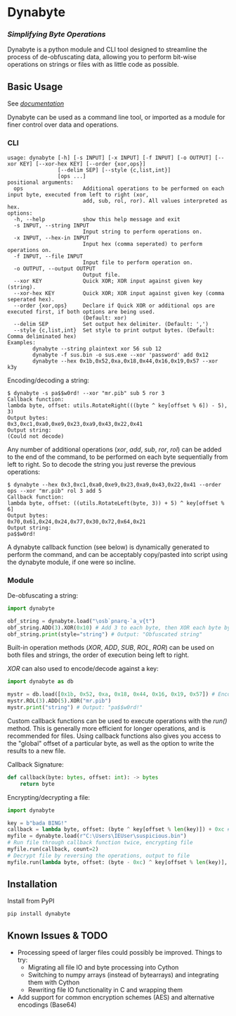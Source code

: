 # Dynabyte
### _Simplifying Byte Operations_
Dynabyte is a python module and CLI tool designed to streamline the process of de-obfuscating data, allowing you to perform bit-wise operations on strings or files with as little code as possible.
## Basic Usage
See [*documentation*](https://dynabyte.readthedocs.io/en/latest/)

Dynabyte can be used as a command line tool, or imported as a module for finer control over data and operations.
### CLI
```
usage: dynabyte [-h] [-s INPUT] [-x INPUT] [-f INPUT] [-o OUTPUT] [--xor KEY] [--xor-hex KEY] [--order {xor,ops}]
                [--delim SEP] [--style {c,list,int}]
                [ops ...]
positional arguments:
  ops                   Additional operations to be performed on each input byte, executed from left to right (xor,
                        add, sub, rol, ror). All values interpreted as hex.
options:
  -h, --help            show this help message and exit
  -s INPUT, --string INPUT
                        Input string to perform operations on.
  -x INPUT, --hex-in INPUT
                        Input hex (comma seperated) to perform operations on.
  -f INPUT, --file INPUT
                        Input file to perform operation on.
  -o OUTPUT, --output OUTPUT
                        Output file.
  --xor KEY             Quick XOR; XOR input against given key (string).
  --xor-hex KEY         Quick XOR; XOR input against given key (comma seperated hex).
  --order {xor,ops}     Declare if Quick XOR or additional ops are executed first, if both options are being used.
                        (Default: xor)
  --delim SEP           Set output hex delimiter. (Default: ',')
  --style {c,list,int}  Set style to print output bytes. (Default: Comma deliminated hex)
Examples:
        dynabyte --string plaintext xor 56 sub 12
        dynabyte -f sus.bin -o sus.exe --xor 'password' add 0x12
        dynabyte --hex 0x1b,0x52,0xa,0x18,0x44,0x16,0x19,0x57 --xor k3y
```
Encoding/decoding a string:
```
$ dynabyte -s pa$$w0rd! --xor "mr.pib" sub 5 ror 3
Callback function:
lambda byte, offset: utils.RotateRight(((byte ^ key[offset % 6]) - 5), 3)
Output bytes:
0x3,0xc1,0xa0,0xe9,0x23,0xa9,0x43,0x22,0x41
Output string:
(Could not decode)
```
Any number of additional operations (*xor*, *add*, *sub*, *ror*, *rol*) can be added to the end of the command, to be performed on each byte sequentially from left to right. So to decode the string you just reverse the previous operations:
```
$ dynabyte --hex 0x3,0xc1,0xa0,0xe9,0x23,0xa9,0x43,0x22,0x41 --order ops --xor "mr.pib" rol 3 add 5
Callback function:
lambda byte, offset: ((utils.RotateLeft(byte, 3)) + 5) ^ key[offset % 6]
Output bytes:
0x70,0x61,0x24,0x24,0x77,0x30,0x72,0x64,0x21
Output string:
pa$$w0rd!
```
A dynabyte callback function (see below) is dynamically generated to perform the command, and can be acceptably copy/pasted into script using the dynabyte module, if one were so incline.
### Module
De-obfuscating a string:
```py
import dynabyte

obf_string = dynabyte.load("\osb`pnarq-`a_v{t")
obf_string.ADD(3).XOR(0x10) # Add 3 to each byte, then XOR each byte by 0x10
obf_string.print(style="string") # Output: "Obfuscated string"
```
Built-in operation methods (*XOR*, *ADD*, *SUB*, *ROL*, *ROR*) can be used on both files and strings, the order of execution being left to right. 

*XOR* can also used to encode/decode against a key:
```py
import dynabyte as db

mystr = db.load([0x1b, 0x52, 0xa, 0x18, 0x44, 0x16, 0x19, 0x57]) # Encoded bytes from CLI example
mystr.ROL(3).ADD(5).XOR("mr.pib")
mystr.print("string") # Output: "pa$$w0rd!"
```
Custom callback functions can be used to execute operations with the *run()* method. This is generally more efficient for longer operations, and is recommended for files. Using callback functions also gives you access to the "global" offset of a particular byte, as well as the option to write the results to a new file.

Callback Signature:
```py
def callback(byte: bytes, offset: int): -> bytes
    return byte
```
Encrypting/decrypting a file: 
```py
import dynabyte

key = b"bada BING!"
callback = lambda byte, offset: (byte ^ key[offset % len(key)]) + 0xc # Callbacks can be lambdas or regular functions
myfile = dynabyte.load(r"C:\Users\IEUser\suspicious.bin")
# Run file through callback function twice, encrypting file
myfile.run(callback, count=2) 
# Decrypt file by reversing the operations, output to file
myfile.run(lambda byte, offset: (byte - 0xc) ^ key[offset % len(key)], count=2, output="sus_copy.bin") 
```
## Installation

Install from PyPI
```
pip install dynabyte
```
## Known Issues & TODO
- Processing speed of larger files could possibly be improved. Things to try:
    - Migrating all file IO and byte processing into Cython
    - Switching to numpy arrays (instead of bytearrays) and integrating them with Cython
    - Rewriting file IO functionality in C and wrapping them
- Add support for common encryption schemes (AES) and alternative encodings (Base64)
